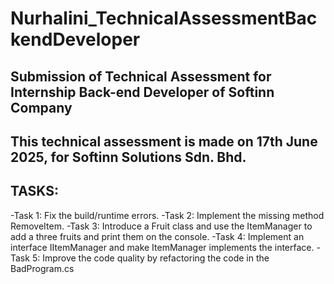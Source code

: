 # Nurhalini_TechnicalAssessmentBackendDeveloper
Submission of Technical Assessment for Internship Back-end Developer of Softinn Company
------------------------------------------------------------------------------------------
This technical assessment is made on 17th June 2025, for Softinn Solutions Sdn. Bhd.
------------------------------------------------------------------------------------------
TASKS:
------
-Task 1: Fix the build/runtime errors.
-Task 2: Implement the missing method RemoveItem.
-Task 3: Introduce a Fruit class and use the ItemManager<Fruit> to add a three fruits and print them on the console.
-Task 4: Implement an interface IItemManager and make ItemManager implements the interface.
-Task 5: Improve the code quality by refactoring the code in the BadProgram.cs
